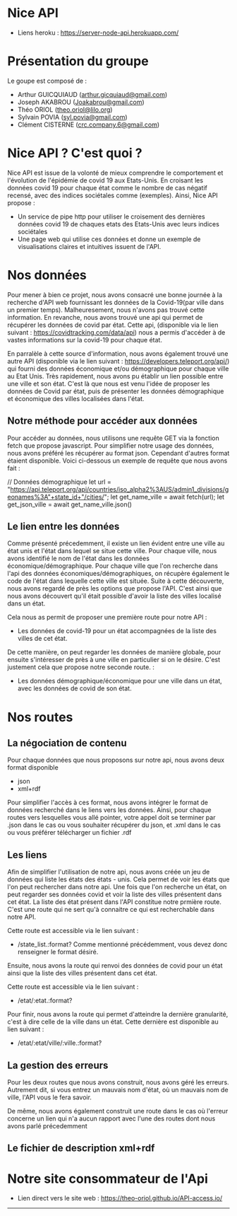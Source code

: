 # Nice API

- Liens heroku : https://server-node-api.herokuapp.com/

# Présentation du groupe

Le goupe est composé de :

- Arthur GUICQUIAUD (arthur.gicquiaud@gmail.com)
- Joseph AKABROU (Joakabrou@gmail.com)
- Théo ORIOL (theo.oriol@lilo.org)
- Sylvain POVIA (syl.povia@gmail.com)
- Clément CISTERNE (crc.company.6@gmail.com)

# Nice API ? C'est quoi ?

Nice API est issue de la volonté de mieux comprendre le comportement et l'évolution de l'épidémie de covid 19 aux Etats-Unis. En croisant les données covid 19 pour chaque état comme le nombre de cas négatif recensé, avec des indices sociétales comme (exemples). Ainsi, Nice API propose : 
- Un service de pipe http pour utiliser le croisement des dernières données covid 19 de chaques etats des Etats-Unis avec leurs indices sociétales
- Une page web qui utilise ces données et donne un exemple de visualisations claires et intuitives issuent de l'API.

# Nos données
Pour mener à bien ce projet, nous avons consacré une bonne journée à la recherche d'API web fournissant les données de la Covid-19(par ville dans un premier temps). Malheuresement, nous n'avons pas trouvé cette information. En revanche, nous avons trouvé une api qui permet de récupérer les données de covid par état. Cette api, (disponible via le lien suivant : https://covidtracking.com/data/api) nous a permis d'accéder à de vastes informations sur la covid-19 pour chaque état.

En parralèle à cette source d'information, nous avons également trouvé une autre API (disponible via le lien suivant : https://developers.teleport.org/api/) qui fourni des données économique et/ou démographique pour chaque ville au Etat Unis. Très rapidement, nous avons pu établir un lien possible entre une ville et son état. C'est là que nous est venu l'idée de proposer les données de Covid par état, puis de présenter les données démographique et économique des villes localisées dans l'état. 

## Notre méthode pour accéder aux données
Pour accéder au données, nous utilisons une requête GET via la fonction fetch que propose javascript. Pour simplifier notre usage des données, nous avons préféré les récupérer au format json. Cependant d'autres format étaient disponible. Voici ci-dessous un exemple de requête que nous avons fait  : 

// Données démographique
let url = "https://api.teleport.org/api/countries/iso_alpha2%3AUS/admin1_divisions/geonames%3A"+state_id+"/cities/";
let get_name_ville = await fetch(url);
let get_json_ville =  await get_name_ville.json()

## Le lien entre les données
Comme présenté précedemment, il existe un lien évident entre une ville au état unis et l'état dans lequel se situe cette ville. Pour chaque ville, nous avons identifié le nom de l'état dans les données économique/démographique. Pour chaque ville que l'on recherche dans l'api des données économiques/démographiques, on récupère également le code de l'état dans lequelle cette ville est située. Suite à cette découverte, nous avons regardé de près les options que propose l'API. C'est ainsi que nous avons découvert qu'il était possible d'avoir la liste des villes localisé dans un état.

Cela nous as permit de proposer une première route pour notre API : 
- Les données de covid-19 pour un état accompagnées de la liste des villes de cet état.

De cette manière, on peut regarder les données de manière globale, pour ensuite s'intéresser de près à une ville en particulier si on le désire. C'est justement cela que propose notre seconde route. :
- Les données démographique/économique pour une ville dans un état, avec les données de covid de son état.

# Nos routes

## La négociation de contenu
Pour chaque données que nous proposons sur notre api, nous avons deux format disponible 
  - json 
  - xml+rdf
  
Pour simplifier l'accès à ces format, nous avons intégrer le format de données recherché dans le liens vers les données. Ainsi, pour chaque routes vers lesquelles vous allé pointer, votre appel doit se terminer par .json dans le cas ou vous souhaiter récupérer du json, et .xml dans le cas ou vous préférer télécharger un fichier .rdf
## Les liens

Afin de simplifier l'utilisation de notre api, nous avons créée un jeu de données qui liste les états des états - unis. Cela permet de voir les états que l'on peut rechercher dans notre api. Une fois que l'on recherche un état, on peut regarder ses données covid et voir la liste des villes présentent dans cet état. 
La liste des état présent dans l'API constitue notre prmière route. C'est une route qui ne sert qu'à connaitre ce qui est recherchable dans notre API.

Cette route est accessible via le lien suivant : 
- /state_list.:format?
Comme mentionné précédemment, vous devez donc renseigner le format désiré.

Ensuite, nous avons la route qui renvoi des données de covid pour un état ainsi que la liste des villes présentent dans cet état.

Cette route est accessible via le lien suivant : 
- /etat/:etat.:format?

Pour finir, nous avons la route qui permet d'atteindre la dernière granularité, c'est à dire celle de la ville dans un état. Cette dernière est disponible au lien suivant : 
- /etat/:etat/ville/:ville.:format?

## La gestion des erreurs
Pour les deux routes que nous avons construit, nous avons géré les erreurs. Autrement dit, si vous entrez un mauvais nom d'état, où un mauvais nom de ville, l'API vous le fera savoir.

De même, nous avons également construit une route dans le cas où l'erreur concerne un lien qui n'a aucun rapport avec l'une des routes dont nous avons parlé précedemment
## Le fichier de description xml+rdf 

# Notre site consommateur de l'Api


- Lien direct vers le site web : https://theo-oriol.github.io/API-access.io/
--- 




